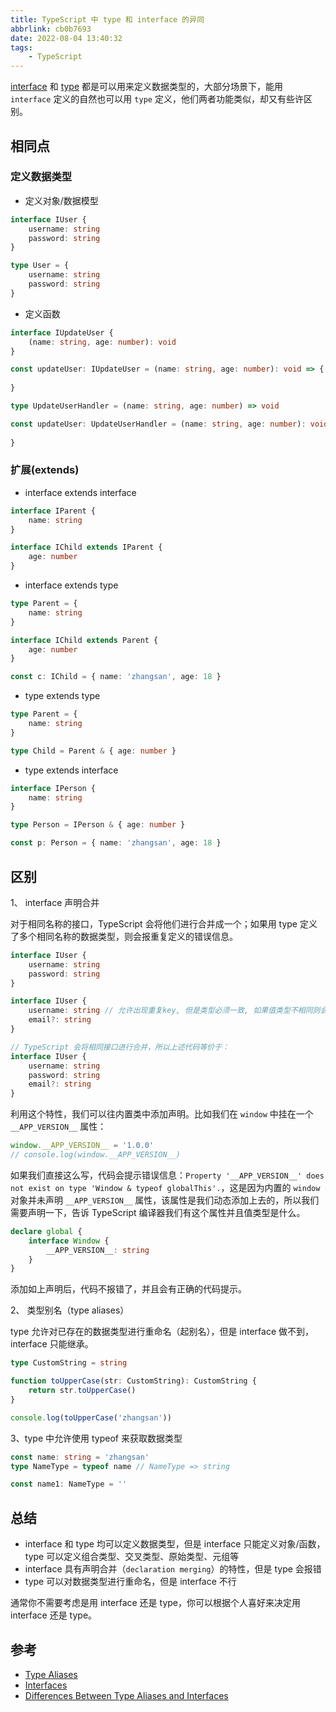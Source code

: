 ```yaml
---
title: TypeScript 中 type 和 interface 的异同
abbrlink: cb0b7693
date: 2022-08-04 13:40:32
tags:
    - TypeScript
---
```


[interface](https://www.typescriptlang.org/docs/handbook/2/everyday-types.html#interfaces) 和 [type](https://www.typescriptlang.org/docs/handbook/2/everyday-types.html#type-aliases) 都是可以用来定义数据类型的，大部分场景下，能用 `interface` 定义的自然也可以用 `type` 定义，他们两者功能类似，却又有些许区别。

## 相同点

### 定义数据类型

- 定义对象/数据模型

```ts
interface IUser {
    username: string
    password: string
}

type User = {
    username: string
    password: string
}
```

- 定义函数

```ts
interface IUpdateUser {
    (name: string, age: number): void
}

const updateUser: IUpdateUser = (name: string, age: number): void => {
    
}
```

```ts
type UpdateUserHandler = (name: string, age: number) => void

const updateUser: UpdateUserHandler = (name: string, age: number): void => {
    
}
```

### 扩展(extends)

- interface extends interface

```ts
interface IParent {
    name: string
}

interface IChild extends IParent {
    age: number
}
```

- interface extends type

```ts
type Parent = {
    name: string
}

interface IChild extends Parent {
    age: number
}

const c: IChild = { name: 'zhangsan', age: 18 }
```

- type extends type

```ts
type Parent = {
    name: string
}

type Child = Parent & { age: number }
```

- type extends interface

```ts
interface IPerson {
    name: string
}

type Person = IPerson & { age: number }

const p: Person = { name: 'zhangsan', age: 18 }
```

## 区别

1、 interface 声明合并

对于相同名称的接口，TypeScript 会将他们进行合并成一个；如果用 type 定义了多个相同名称的数据类型，则会报重复定义的错误信息。

```ts
interface IUser {
    username: string
    password: string
}

interface IUser {
    username: string // 允许出现重复key, 但是类型必须一致, 如果值类型不相同则会报错
    email?: string
}

// TypeScript 会将相同接口进行合并，所以上述代码等价于：
interface IUser {
    username: string
    password: string
    email?: string
}
```

利用这个特性，我们可以往内置类中添加声明。比如我们在 `window` 中挂在一个 `__APP_VERSION__` 属性：

```ts
window.__APP_VERSION__ = '1.0.0'
// console.log(window.__APP_VERSION__)
```

如果我们直接这么写，代码会提示错误信息：`Property '__APP_VERSION__' does not exist on type 'Window & typeof globalThis'.`，这是因为内置的 `window` 对象并未声明 `__APP_VERSION__` 属性，该属性是我们动态添加上去的，所以我们需要声明一下，告诉 TypeScript 编译器我们有这个属性并且值类型是什么。

```ts
declare global {
    interface Window {
        __APP_VERSION__: string
    }
}
```

添加如上声明后，代码不报错了，并且会有正确的代码提示。

2、 类型别名（type aliases）

type 允许对已存在的数据类型进行重命名（起别名），但是 interface 做不到，interface 只能继承。

```ts
type CustomString = string

function toUpperCase(str: CustomString): CustomString {
    return str.toUpperCase()
}

console.log(toUpperCase('zhangsan'))
```

3、type 中允许使用 typeof 来获取数据类型

```ts
const name: string = 'zhangsan'
type NameType = typeof name // NameType => string

const name1: NameType = ''
```

## 总结

- interface 和 type 均可以定义数据类型，但是 interface 只能定义对象/函数，type 可以定义组合类型、交叉类型、原始类型、元组等
- interface 具有声明合并（`declaration merging`）的特性，但是 type 会报错
- type 可以对数据类型进行重命名，但是 interface 不行

通常你不需要考虑是用 interface 还是 type，你可以根据个人喜好来决定用 interface 还是 type。

## 参考

- [Type Aliases](https://www.typescriptlang.org/docs/handbook/2/everyday-types.html#type-aliases)
- [Interfaces](https://www.typescriptlang.org/docs/handbook/2/everyday-types.html#interfaces)
- [Differences Between Type Aliases and Interfaces](https://www.typescriptlang.org/docs/handbook/2/everyday-types.html#differences-between-type-aliases-and-interfaces)
